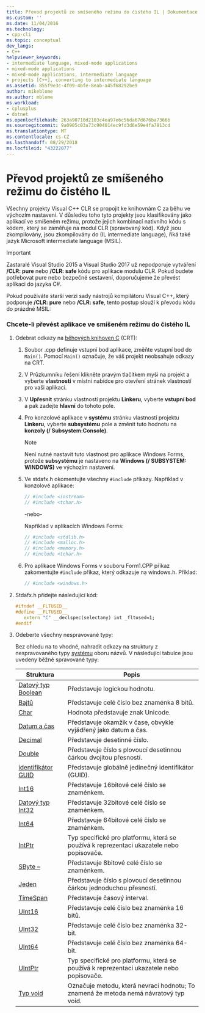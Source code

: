 ```yaml
---
title: Převod projektů ze smíšeného režimu do čistého IL | Dokumentace Microsoftu
ms.custom: ''
ms.date: 11/04/2016
ms.technology:
- cpp-cli
ms.topic: conceptual
dev_langs:
- C++
helpviewer_keywords:
- intermediate language, mixed-mode applications
- mixed-mode applications
- mixed-mode applications, intermediate language
- projects [C++], converting to intermediate language
ms.assetid: 855f9e3c-4f09-4bfe-8eab-a45f68292be9
author: mikeblome
ms.author: mblome
ms.workload:
- cplusplus
- dotnet
ms.openlocfilehash: 263a90710d2103c4ea97e6c56da67d676ba7366b
ms.sourcegitcommit: 9a0905c03a73c904014ec9fd3d6e59e4fa7813cd
ms.translationtype: MT
ms.contentlocale: cs-CZ
ms.lasthandoff: 08/29/2018
ms.locfileid: "43222077"
---
```

# <a name="converting-projects-from-mixed-mode-to-pure-intermediate-language"></a>Převod projektů ze smíšeného režimu do čistého IL

Všechny projekty Visual C++ CLR se propojit ke knihovnám C za běhu ve výchozím nastavení. V důsledku toho tyto projekty jsou klasifikovány jako aplikací ve smíšeném režimu, protože jejich kombinací nativního kódu s kódem, který se zaměřuje na modul CLR (spravovaný kód). Když jsou zkompilovány, jsou zkompilovány do (IL intermediate language), říká také jazyk Microsoft intermediate language (MSIL).

> [!IMPORTANT]
> Zastaralé Visual Studio 2015 a Visual Studio 2017 už nepodporuje vytváření **/CLR: pure** nebo **/CLR: safe** kódu pro aplikace modulu CLR. Pokud budete potřebovat pure nebo bezpečné sestavení, doporučujeme že převést aplikaci do jazyka C#.

Pokud používáte starší verzi sady nástrojů kompilátoru Visual C++, který podporuje **/CLR: pure** nebo **/CLR: safe**, tento postup slouží k převodu kódu do prázdné MSIL:

### <a name="to-convert-your-mixed-mode-application-into-pure-intermediate-language"></a>Chcete-li převést aplikace ve smíšeném režimu do čistého IL

1. Odebrat odkazy na [běhových knihoven C](../c-runtime-library/crt-library-features.md) (CRT):

   1. Soubor .cpp definuje vstupní bod aplikace, změňte vstupní bod do `Main()`. Pomocí `Main()` označuje, že váš projekt neobsahuje odkazy na CRT.

   2. V Průzkumníku řešení klikněte pravým tlačítkem myši na projekt a vyberte **vlastnosti** v místní nabídce pro otevření stránek vlastností pro vaši aplikaci.

   3. V **Upřesnit** stránku vlastností projektu **Linkeru**, vyberte **vstupní bod** a pak zadejte **hlavní** do tohoto pole.

   4. Pro konzolové aplikace v **systému** stránku vlastností projektu **Linkeru**, vyberte **subsystému** pole a změnit tuto hodnotu na **konzoly (/ Subsystem:Console)**.

      > [!NOTE]
      > Není nutné nastavit tuto vlastnost pro aplikace Windows Forms, protože **subsystému** je nastaveno na **Windows (/ SUBSYSTEM: WINDOWS)** ve výchozím nastavení.

   5. Ve stdafx.h okomentujte všechny `#include` příkazy. Například v konzolové aplikace:

      ```cpp
      // #include <iostream>
      // #include <tchar.h>
      ```

       -nebo-

       Například v aplikacích Windows Forms:

      ```cpp
      // #include <stdlib.h>
      // #include <malloc.h>
      // #include <memory.h>
      // #include <tchar.h>
      ```

   6. Pro aplikace Windows Forms v souboru Form1.CPP příkaz zakomentujte `#include` příkaz, který odkazuje na windows.h. Příklad:

      ```cpp
      // #include <windows.h>
      ```

2. Stdafx.h přidejte následující kód:

   ```cpp
   #ifndef __FLTUSED__
   #define __FLTUSED__
      extern "C" __declspec(selectany) int _fltused=1;
   #endif
   ```

3. Odeberte všechny nespravované typy:

   Bez ohledu na to vhodné, nahradit odkazy na struktury z nespravovaného typy [systému](https://msdn.microsoft.com/library/system.appdomainmanager.appdomainmanager.aspx) oboru názvů. V následující tabulce jsou uvedeny běžné spravované typy:

   |Struktura|Popis|
   |---------------|-----------------|
   |[Datový typ Boolean](https://msdn.microsoft.com/library/system.boolean\(v=vs.140\).aspx)|Představuje logickou hodnotu.|
   |[Bajtů](https://msdn.microsoft.com/library/system.byte\(v=vs.140\).aspx)|Představuje celé číslo bez znaménka 8 bitů.|
   |[Char](https://msdn.microsoft.com/library/system.char\(v=vs.140\).aspx)|Hodnota představuje znak Unicode.|
   |[Datum a čas](https://msdn.microsoft.com/library/system.datetime.datetime.aspx)|Představuje okamžik v čase, obvykle vyjádřený jako datum a čas.|
   |[Decimal](https://msdn.microsoft.com/library/system.decimal\(v=vs.140\).aspx)|Představuje desetinné číslo.|
   |[Double](https://msdn.microsoft.com/library/system.double\(v=vs.140\).aspx)|Představuje číslo s plovoucí desetinnou čárkou dvojitou přesností.|
   |[identifikátor GUID](https://msdn.microsoft.com/library/system.guid\(v=vs.140\).aspx)|Představuje globálně jedinečný identifikátor (GUID).|
   |[Int16](https://msdn.microsoft.com/library/system.int16\(v=vs.140\).aspx)|Představuje 16bitové celé číslo se znaménkem.|
   |[Datový typ Int32](https://msdn.microsoft.com/library/system.int32\(v=vs.140\).aspx)|Představuje 32bitové celé číslo se znaménkem.|
   |[Int64](https://msdn.microsoft.com/library/system.int64\(v=vs.140\).aspx)|Představuje 64bitové celé číslo se znaménkem.|
   |[IntPtr](https://msdn.microsoft.com/library/system.intptr\(v=vs.140\).aspx)|Typ specifické pro platformu, která se používá k reprezentaci ukazatele nebo popisovače.|
   |[SByte –](https://msdn.microsoft.com/library/system.byte.aspx)|Představuje 8bitové celé číslo se znaménkem.|
   |[Jeden](https://msdn.microsoft.com/library/system.single.aspx)|Představuje číslo s plovoucí desetinnou čárkou jednoduchou přesností.|
   |[TimeSpan](https://msdn.microsoft.com/library/system.timespan\(v=vs.140\).aspx)|Představuje časový interval.|
   |[UInt16](https://msdn.microsoft.com/library/system.uint16\(v=vs.140\).aspx)|Představuje celé číslo bez znaménka 16 bitů.|
   |[UInt32](https://msdn.microsoft.com/library/system.uint32\(v=vs.140\).aspx)|Představuje celé číslo bez znaménka 32-bit.|
   |[UInt64](https://msdn.microsoft.com/library/system.uint64\(v=vs.140\).aspx)|Představuje celé číslo bez znaménka 64-bit.|
   |[UIntPtr](https://msdn.microsoft.com/library/system.uintptr\(v=vs.140\).aspx)|Typ specifické pro platformu, která se používá k reprezentaci ukazatele nebo popisovače.|
   |[Typ void](https://msdn.microsoft.com/library/system.void\(v=vs.140\).aspx)|Označuje metodu, která nevrací hodnotu; To znamená že metoda nemá návratový typ void.|